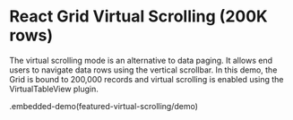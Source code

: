 # React Grid Virtual Scrolling (200K rows)

The virtual scrolling mode is an alternative to data paging. It allows end users to navigate data rows using the vertical scrollbar. In this demo, the Grid is bound to 200,000 records and virtual scrolling is enabled using the VirtualTableView plugin.

.embedded-demo(featured-virtual-scrolling/demo)
